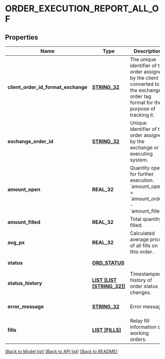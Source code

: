 # ORDER_EXECUTION_REPORT_ALL_OF

## Properties
Name | Type | Description | Notes
------------ | ------------- | ------------- | -------------
**client_order_id_format_exchange** | [**STRING_32**](STRING_32.md) | The unique identifier of the order assigned by the client converted to the exchange order tag format for the purpose of tracking it. | [default to null]
**exchange_order_id** | [**STRING_32**](STRING_32.md) | Unique identifier of the order assigned by the exchange or executing system. | [optional] [default to null]
**amount_open** | **REAL_32** | Quantity open for further execution. &#x60;amount_open&#x60; &#x3D; &#x60;amount_order&#x60; - &#x60;amount_filled&#x60; | [default to null]
**amount_filled** | **REAL_32** | Total quantity filled. | [default to null]
**avg_px** | **REAL_32** | Calculated average price of all fills on this order. | [optional] [default to null]
**status** | [**ORD_STATUS**](OrdStatus.md) |  | [default to null]
**status_history** | [**LIST [LIST [STRING_32]]**](LIST.md) | Timestamped history of order status changes. | [optional] [default to null]
**error_message** | [**STRING_32**](STRING_32.md) | Error message. | [optional] [default to null]
**fills** | [**LIST [FILLS]**](Fills.md) | Relay fill information on working orders. | [optional] [default to null]

[[Back to Model list]](../README.md#documentation-for-models) [[Back to API list]](../README.md#documentation-for-api-endpoints) [[Back to README]](../README.md)


